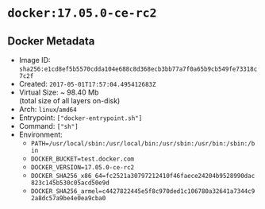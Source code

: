 # `docker:17.05.0-ce-rc2`

## Docker Metadata

- Image ID: `sha256:e1cd8ef5b5570cdda104e688c8d368ecb3bb77a7f0a65b9cb549fe73318c7c2f`
- Created: `2017-05-01T17:57:04.495412683Z`
- Virtual Size: ~ 98.40 Mb  
  (total size of all layers on-disk)
- Arch: `linux`/`amd64`
- Entrypoint: `["docker-entrypoint.sh"]`
- Command: `["sh"]`
- Environment:
  - `PATH=/usr/local/sbin:/usr/local/bin:/usr/sbin:/usr/bin:/sbin:/bin`
  - `DOCKER_BUCKET=test.docker.com`
  - `DOCKER_VERSION=17.05.0-ce-rc2`
  - `DOCKER_SHA256_x86_64=fc2521a30797212410f46faece24204b9528990dac823c145b530c05acd50e9d`
  - `DOCKER_SHA256_armel=c4427822445e5f8c970ded1c106780a32641a7344c92a8dc57a9be4e0ea9cba0`
